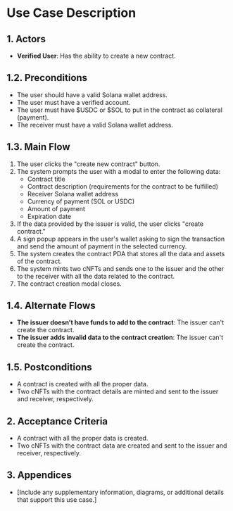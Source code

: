 # Use Case Description

## 1. Actors

- **Verified User**: Has the ability to create a new contract.

## 1.2. Preconditions

- The user should have a valid Solana wallet address.
- The user must have a verified account.
- The user must have $USDC or $SOL to put in the contract as collateral (payment).
- The receiver must have a valid Solana wallet address.

## 1.3. Main Flow

1. The user clicks the "create new contract" button.
2. The system prompts the user with a modal to enter the following data:
   - Contract title
   - Contract description (requirements for the contract to be fulfilled)
   - Receiver Solana wallet address
   - Currency of payment (SOL or USDC)
   - Amount of payment
   - Expiration date
3. If the data provided by the issuer is valid, the user clicks "create contract."
4. A sign popup appears in the user's wallet asking to sign the transaction and send the amount of payment in the selected currency.
5. The system creates the contract PDA that stores all the data and assets of the contract.
6. The system mints two cNFTs and sends one to the issuer and the other to the receiver with all the data related to the contract.
7. The contract creation modal closes.

## 1.4. Alternate Flows

- **The issuer doesn’t have funds to add to the contract**: The issuer can't create the contract.
- **The issuer adds invalid data to the contract creation**: The issuer can't create the contract.

## 1.5. Postconditions

- A contract is created with all the proper data.
- Two cNFTs with the contract details are minted and sent to the issuer and receiver, respectively.

## 2. Acceptance Criteria

- A contract with all the proper data is created.
- Two cNFTs with the contract data are created and sent to the issuer and receiver, respectively.

## 3. Appendices

- [Include any supplementary information, diagrams, or additional details that support this use case.]
